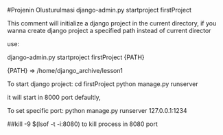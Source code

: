 #Projenin Olusturulmasi
django-admin.py startproject firstProject

This comment will initialize a django project in the current directory, if you wanna create django project a specified path instead of current director

use:

django-admin.py startproject firstProject {PATH}

{PATH} => /home/django_archive/lesson1


To start django project:
cd firstProject
python manage.py runserver

it will start in 8000 port defaultly, 

To set specific port:
python manage.py runserver 127.0.0.1:1234

##kill -9 $(lsof -t -i:8080)
to kill process in 8080 port
